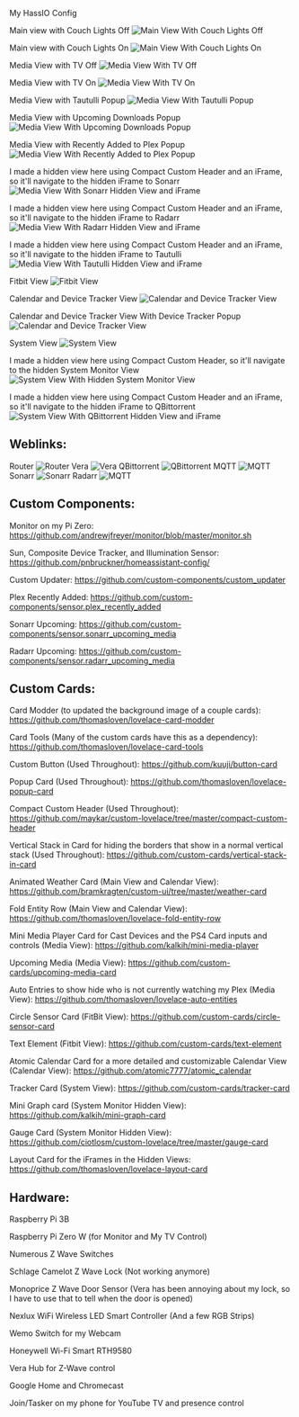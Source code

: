 My HassIO Config

Main view with Couch Lights Off
![Main View With Couch Lights Off](Screenshots/main-view-couch-off.png)

Main view with Couch Lights On
![Main View With Couch Lights On](Screenshots/main-view-couch-on.png)

Media View with TV Off
![Media View With TV Off](Screenshots/media-view-tv-off.png)

Media View with TV On
![Media View With TV On](Screenshots/media-view-tv-on.png)

Media View with Tautulli Popup
![Media View With Tautulli Popup](Screenshots/media-view-tautulli-popup.png)

Media View with Upcoming Downloads Popup
![Media View With Upcoming Downloads Popup](Screenshots/media-view-upcoming-downloads-popup.png)

Media View with Recently Added to Plex Popup
![Media View With Recently Added to Plex Popup](Screenshots/media-view-recent-downloads-popup.png)

I made a hidden view here using Compact Custom Header and an iFrame, so it'll navigate to the hidden iFrame to Sonarr
![Media View With Sonarr Hidden View and iFrame](Screenshots/media-view-sonarr-view-iframe.png)

I made a hidden view here using Compact Custom Header and an iFrame, so it'll navigate to the hidden iFrame to Radarr
![Media View With Radarr Hidden View and iFrame](Screenshots/media-view-radarr-view-iframe.png)

I made a hidden view here using Compact Custom Header and an iFrame, so it'll navigate to the hidden iFrame to Tautulli
![Media View With Tautulli Hidden View and iFrame](Screenshots/media-view-tautulli-view-iframe.png)

Fitbit View
![Fitbit View](Screenshots/fitbit_view.png)

Calendar and Device Tracker View
![Calendar and Device Tracker View](Screenshots/calendar_view.png)

Calendar and Device Tracker View With Device Tracker Popup
![Calendar and Device Tracker View](Screenshots/calendar_view_device_tacker_popup.png)

System View
![System View](Screenshots/system_view.png)

I made a hidden view here using Compact Custom Header, so it'll navigate to the hidden System Monitor View
![System View With Hidden System Monitor View](Screenshots/system_view_system_monitor_view.png)

I made a hidden view here using Compact Custom Header and an iFrame, so it'll navigate to the hidden iFrame to QBittorrent
![System View With QBittorrent Hidden View and iFrame](Screenshots/system_view_qbittorrent_view.png)

## Weblinks:
Router
![Router](Screenshots/weblink-router.png)
Vera
![Vera](Screenshots/weblink-vera.png)
QBittorrent
![QBittorrent](Screenshots/weblink-qbittorrent.png)
MQTT
![MQTT](Screenshots/weblink-mqtt.png)
Sonarr
![Sonarr](Screenshots/weblink-tv.png)
Radarr
![MQTT](Screenshots/weblink-movies.png)

## Custom Components:

Monitor on my Pi Zero: https://github.com/andrewjfreyer/monitor/blob/master/monitor.sh

Sun, Composite Device Tracker, and Illumination Sensor: https://github.com/pnbruckner/homeassistant-config/

Custom Updater: https://github.com/custom-components/custom_updater

Plex Recently Added: https://github.com/custom-components/sensor.plex_recently_added

Sonarr Upcoming: https://github.com/custom-components/sensor.sonarr_upcoming_media

Radarr Upcoming: https://github.com/custom-components/sensor.radarr_upcoming_media


## Custom Cards:
Card Modder (to updated the background image of a couple cards): https://github.com/thomasloven/lovelace-card-modder

Card Tools (Many of the custom cards have this as a dependency): https://github.com/thomasloven/lovelace-card-tools

Custom Button (Used Throughout): https://github.com/kuuji/button-card

Popup Card (Used Throughout): https://github.com/thomasloven/lovelace-popup-card

Compact Custom Header (Used Throughout): https://github.com/maykar/custom-lovelace/tree/master/compact-custom-header

Vertical Stack in Card for hiding the borders that show in a normal vertical stack (Used Throughout): https://github.com/custom-cards/vertical-stack-in-card



Animated Weather Card (Main View and Calendar View): https://github.com/bramkragten/custom-ui/tree/master/weather-card

Fold Entity Row (Main View and Calendar View): https://github.com/thomasloven/lovelace-fold-entity-row



Mini Media Player Card for Cast Devices and the PS4 Card inputs and controls (Media View): https://github.com/kalkih/mini-media-player

Upcoming Media (Media View): https://github.com/custom-cards/upcoming-media-card

Auto Entries to show hide who is not currently watching my Plex (Media View): https://github.com/thomasloven/lovelace-auto-entities



Circle Sensor Card (FitBit View): https://github.com/custom-cards/circle-sensor-card

Text Element (Fitbit View): https://github.com/custom-cards/text-element

Atomic Calendar Card for a more detailed and customizable Calendar View (Calendar View): https://github.com/atomic7777/atomic_calendar



Tracker Card (System View): https://github.com/custom-cards/tracker-card

Mini Graph card (System Monitor Hidden View): https://github.com/kalkih/mini-graph-card

Gauge Card (System Monitor Hidden View): https://github.com/ciotlosm/custom-lovelace/tree/master/gauge-card



Layout Card for the iFrames in the Hidden Views: https://github.com/thomasloven/lovelace-layout-card

## Hardware:

Raspberry Pi 3B

Raspberry Pi Zero W (for Monitor and My TV Control)

Numerous Z Wave Switches

Schlage Camelot Z Wave Lock (Not working anymore)

Monoprice Z Wave Door Sensor (Vera has been annoying about my lock, so I have to use that to tell when the door is opened)

Nexlux WiFi Wireless LED Smart Controller (And a few RGB Strips)

Wemo Switch for my Webcam

Honeywell Wi-Fi Smart RTH9580

Vera Hub for Z-Wave control

Google Home and Chromecast

Join/Tasker on my phone for YouTube TV and presence control